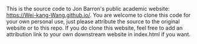 This is the source code to Jon Barron's public academic website: https://Wei-kang-Wang.github.io/. You are welcome to clone this code for your own personal use, just please attribute the source to the original website or to this repo. If you do clone this website, feel free to add an attribution link to your own downstream website in index.html if you want.
